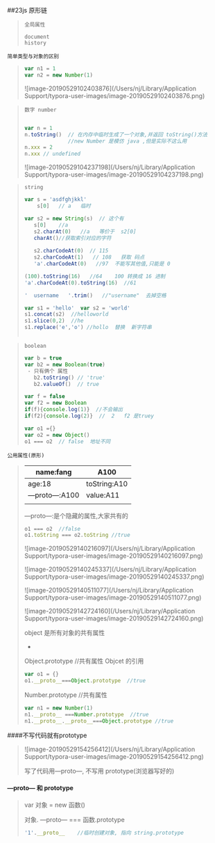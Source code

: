 ##23js 原形链

> `全局属性`
>
> ```
> document 
> history
> ```

`简单类型与对象的区别`

> ```js
> var n1 = 1
> var n2 = new Number(1)
> ```
>
> ![image-20190529102403876](/Users/nj/Library/Application Support/typora-user-images/image-20190529102403876.png)

> `数字 number`
>
> ```js
> 
> var n = 1 
> n.toString()  // 在内存中临时生成了一个对象,并返回 toString()方法
>               //new Number 是模仿 java ,但是实际不这么用
> n.xxx = 2 
> n.xxx // undefined
> 
> ```
>
> ![image-20190529104237198](/Users/nj/Library/Application Support/typora-user-images/image-20190529104237198.png)
>
> 

> `string`
>
> ```js
> var s = 'asdfghjkkl'
> ​    s[0]   // a   临时
> 
> var s2 = new String(s)  // 这个有
>    s[0]    //a   
>    s2.charAt(0)   //a   等价于  s2[0]
>    charAt()//获取索引对应的字符
>     
>    s2.charCodeAt(0)  // 115
>    s2.charCodeAt(1)   // 108   获取 码点
>    'a'.charCodeAt(0)   //97  不能写其他值,只能是 0
> ```
>
>  ```js
> (100).toString(16)   //64    100 转换成 16 进制
>  'a'.charCodeAt(0).toString(16)  //61
>  ```
>
> ```js
> '  username   '.trim()   //"username"  去掉空格
> 
> var s1 = 'hello'  var s2 = 'world' 
> s1.concat(s2)  //helloworld
> s1.slice(0,2)  //he
> s1.replace('e','o') //hollo  替换  新字符串
> 
> 
> 
> ```
>
> 

> `boolean`
>
> ```js
> var b = true
> var b2 = new Boolean(true)
>  - 只有俩个 属性 
>    b2.toString() // 'true'
>    b2.valueOf()  // true
> 
> ```
>
> ```js
> var f = false
> var f2 = new Boolean
> if(f){console.log(1)}  //不会输出
> if(f2){console.log(2)}  //  2   f2 是truey
> ```
>
> ```js
> var o1 ={}
> var o2 = new Object()
> o1 === o2  // false  地址不同
> ```
>
> 

`公用属性(原形)`

> 
>
> | name:fang    | A100         |
> | ------------ | ------------ |
> | age:18       | toString:A10 |
> | —proto—:A100 | value:A11    |
> |              |              |
>
> —proto—:是个隐藏的属性,大家共有的
>
> ```js
> o1 === o2  //false
> o1.toString === o2.toString //true
> 
> ```
>
> ![image-20190529140216097](/Users/nj/Library/Application Support/typora-user-images/image-20190529140216097.png)
>
> ![image-20190529140245337](/Users/nj/Library/Application Support/typora-user-images/image-20190529140245337.png)
>
> ![image-20190529140511077](/Users/nj/Library/Application Support/typora-user-images/image-20190529140511077.png)
>
> ![image-20190529142724160](/Users/nj/Library/Application Support/typora-user-images/image-20190529142724160.png)
>
> object 是所有对象的共有属性
>
> -
>
> Object.prototype  //共有属性  Objcet 的引用
>
> ```js
> var o1 = {}
> o1.__proto__===Object.prototype  //true
> 
> 
> ```
>
> Number.prototype  //共有属性
>
> ```js
> var n1 = new Number(1)
> n1.__proto__ ===Number.prototype  //true
> n1.__proto__.__proto__===Object.prototype //true
> 
> ```
>
> 

####不写代码就有prototype

> ![image-20190529154256412](/Users/nj/Library/Application Support/typora-user-images/image-20190529154256412.png)
>
> 写了代码用—proto—, 不写用 prototype(浏览器写好的)

#### —proto— 和 prototype

> var 对象 = new 函数()
>
> 对象. —proto—  === 函数.prototype
>
> ```js
> '1'.__proto__    //临时创建对象, 指向 string.prototype
> ```
>
> 